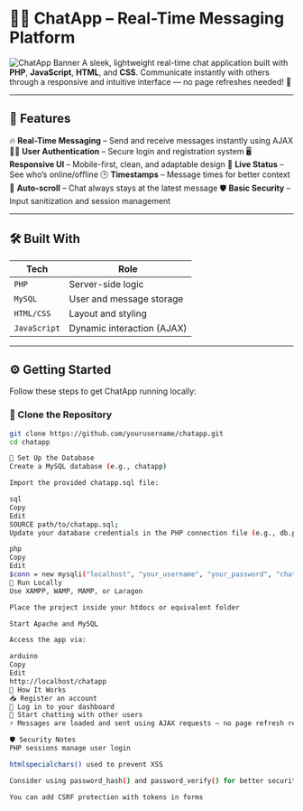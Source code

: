 # 💬✨ ChatApp – Real-Time Messaging Platform

![ChatApp Banner](https://img.shields.io/badge/Real--Time--Chat-PHP%20%7C%20JavaScript%20%7C%20MySQL-blue?style=for-the-badge)
A sleek, lightweight real-time chat application built with **PHP**, **JavaScript**, **HTML**, and **CSS**. Communicate instantly with others through a responsive and intuitive interface — no page refreshes needed! 🚀

---

## 🌟 Features

🔥 **Real-Time Messaging** – Send and receive messages instantly using AJAX
🧑‍💻 **User Authentication** – Secure login and registration system
🖥️ **Responsive UI** – Mobile-first, clean, and adaptable design
📡 **Live Status** – See who’s online/offline
🕒 **Timestamps** – Message times for better context
📜 **Auto-scroll** – Chat always stays at the latest message
🛡️ **Basic Security** – Input sanitization and session management

---

## 🛠️ Built With

| Tech           | Role                        |
|----------------|-----------------------------|
| `PHP`          | Server-side logic           |
| `MySQL`        | User and message storage    |
| `HTML/CSS`     | Layout and styling          |
| `JavaScript`   | Dynamic interaction (AJAX)  |

---

## ⚙️ Getting Started

Follow these steps to get ChatApp running locally:

### 📁 Clone the Repository
```bash
git clone https://github.com/yourusername/chatapp.git
cd chatapp

🧱 Set Up the Database
Create a MySQL database (e.g., chatapp)

Import the provided chatapp.sql file:

sql
Copy
Edit
SOURCE path/to/chatapp.sql;
Update your database credentials in the PHP connection file (e.g., db.php):

php
Copy
Edit
$conn = new mysqli("localhost", "your_username", "your_password", "chatapp");
🔌 Run Locally
Use XAMPP, WAMP, MAMP, or Laragon

Place the project inside your htdocs or equivalent folder

Start Apache and MySQL

Access the app via:

arduino
Copy
Edit
http://localhost/chatapp
🧪 How It Works
📥 Register an account
🔐 Log in to your dashboard
💬 Start chatting with other users
⚡ Messages are loaded and sent using AJAX requests — no page refresh required!

🛡️ Security Notes
PHP sessions manage user login

htmlspecialchars() used to prevent XSS

Consider using password_hash() and password_verify() for better security

You can add CSRF protection with tokens in forms

